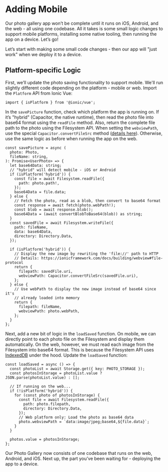 # Adding Mobile

Our photo gallery app won’t be complete until it runs on iOS, Android, and the web - all using one codebase. All it takes is some small logic changes to support mobile platforms, installing some native tooling, then running the app on a device. Let’s go!

Let’s start with making some small code changes - then our app will "just work" when we deploy it to a device.

## Platform-specific Logic

First, we’ll update the photo saving functionality to support mobile. We'll run slightly different code depending on the platform - mobile or web. Import the `Platform` API from Ionic Vue:

```tsx
import { isPlatform } from '@ionic/vue';
```

In the `savePicture` function, check which platform the app is running on. If it’s "hybrid" (Capacitor, the native runtime), then read the photo file into base64 format using the `readFile` method. Also, return the complete file path to the photo using the Filesystem API. When setting the `webviewPath`, use the special `Capacitor.convertFileSrc` method ([details here](https://capacitorjs.com/docs/basics/utilities#convertfilesrc)). Otherwise, use the same logic as before when running the app on the web.

```tsx
const savePicture = async (
  photo: Photo,
  fileName: string,
): Promise<UserPhoto> => {
  let base64Data: string;
  // "hybrid" will detect mobile - iOS or Android
  if (isPlatform('hybrid')) {
    const file = await Filesystem.readFile({
      path: photo.path!,
    });
    base64Data = file.data;
  } else {
    // Fetch the photo, read as a blob, then convert to base64 format
    const response = await fetch(photo.webPath!);
    const blob = await response.blob();
    base64Data = (await convertBlobToBase64(blob)) as string;
  }
  const savedFile = await Filesystem.writeFile({
    path: fileName,
    data: base64Data,
    directory: Directory.Data,
  });

  if (isPlatform('hybrid')) {
    // Display the new image by rewriting the 'file://' path to HTTP
    // Details: https://ionicframework.com/docs/building/webview#file-protocol
    return {
      filepath: savedFile.uri,
      webviewPath: Capacitor.convertFileSrc(savedFile.uri),
    };
  } else {
    // Use webPath to display the new image instead of base64 since it's
    // already loaded into memory
    return {
      filepath: fileName,
      webviewPath: photo.webPath,
    };
  }
};
```

Next, add a new bit of logic in the `loadSaved` function. On mobile, we can directly point to each photo file on the Filesystem and display them automatically. On the web, however, we must read each image from the Filesystem into base64 format. This is because the Filesystem API uses [IndexedDB](https://developer.mozilla.org/en-US/docs/Web/API/IndexedDB_API) under the hood. Update the `loadSaved` function:

```tsx
const loadSaved = async () => {
  const photoList = await Storage.get({ key: PHOTO_STORAGE });
  const photosInStorage = photoList.value ? JSON.parse(photoList.value) : [];

  // If running on the web...
  if (!isPlatform('hybrid')) {
    for (const photo of photosInStorage) {
      const file = await Filesystem.readFile({
        path: photo.filepath,
        directory: Directory.Data,
      });
      // Web platform only: Load the photo as base64 data
      photo.webviewPath = `data:image/jpeg;base64,${file.data}`;
    }
  }

  photos.value = photosInStorage;
};
```

Our Photo Gallery now consists of one codebase that runs on the web, Android, and iOS. Next up, the part you’ve been waiting for - deploying the app to a device.
